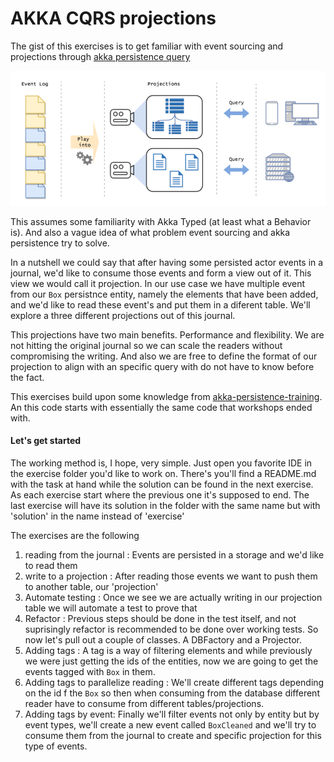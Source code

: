 
# AKKA CQRS projections
The gist of this exercises is to get familiar with event sourcing and projections through [akka persistence query](https://doc.akka.io/docs/akka/current/persistence-query.html)

![projections](projection1.png)

This assumes some familiarity with Akka Typed (at least what a Behavior is). And also a vague idea of what problem event sourcing and akka persistence try to solve.

In a nutshell we could say that after having some persisted actor events in a journal, we'd like to consume those events and form a view out of it. This view we would call it projection. 
In our use case we have multiple event from our `Box` persistnce entity, namely the elements that have been added, and we'd like to read these event's and put them in a diferent table. We'll explore a three different projections out of this journal.

This projections have two main benefits. Performance and flexibility. We are not hitting the original journal so we can scale the readers without compromising the writing. And also we are free to define the format of our projection to align with an specific query with do not have to know before the fact.  

This exercises build upon some knowledge from [akka-persistence-training](https://github.com/franciscolopezsancho/akka-persistence-training/). An this code starts with essentially the same code that workshops ended with.

#### Let's get started


The working method is, I hope, very simple. Just open you favorite IDE in the exercise folder you'd like to work
on. There's you'll find a README.md with the task at hand while the solution can be found in the next exercise. As each exercise start where the previous one it's supposed to end. The last exercise will have its solution in
the folder with the same name but with 'solution' in the name instead of 'exercise'

The exercises are the following

   1. reading from the journal : Events are persisted in a storage and we'd like to read them
   2. write to a projection : After reading those events we want to push them to another table, our 'projection'
   3.  Automate testing : Once we see we are actually writing in our projection table we will automate a test to prove that
   4. Refactor : Previous steps should be done in the test itself, and not suprisingly refactor is recommended to be done over working tests. So now let's pull out a couple of classes. A DBFactory and a Projector.
   5.  Adding tags : A tag is a way of filtering elements and while previously we were just getting the ids of the entities, now we are going to get the events tagged with `Box` in them.
   6.  Adding tags to parallelize reading : We'll create different tags depending on the id f the `Box` so then when consuming from the database different reader have to consume from different tables/projections.
   7. Adding tags by event: Finally we'll filter events not only by entity but by event types, we'll create a new event called `BoxCleaned` and we'll try to consume them from the journal to create and specific projection for this type of events.